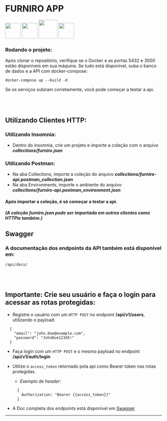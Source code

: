 # FURNIRO APP

<div>
  <img src="https://cdn.jsdelivr.net/gh/devicons/devicon@latest/icons/typescript/typescript-original.svg" width=50/>
  <img src="https://cdn.jsdelivr.net/gh/devicons/devicon@latest/icons/nestjs/nestjs-original.svg" width=50/>
  <img src="https://cdn.jsdelivr.net/gh/devicons/devicon@latest/icons/docker/docker-original.svg" width=60/>
  <img src="https://cdn.jsdelivr.net/gh/devicons/devicon@latest/icons/swagger/swagger-original.svg" width=50/>
</div>       

### Rodando o projeto:

Após clonar o repositório, verifique se o Docker e as portas 5432 e 3000 estão disponíveis em sua máquina.
Se tudo está disponível, suba o banco de dados e a API com docker-compose:
```
docker-compose up --build -d
```

Se os serviços subiram corretamente, você pode começar a testar a api.

<br><br>
## Utilizando Clientes HTTP:
### Utilizando Insomnia:
- Dentro do insomnia, crie um projeto e importe a coleção com o arquivo <b>_collections/furniro.json_</b>

### Utilizando Postman:
- Na aba Collections, importe a coleção do arquivo <b>_collections/furniro-api.postman_collection.json_</b>
- Na aba Environments, importe o ambiente do arquivo <b>_collections/furniro-api.postman_environment.json_</b>

#### Após importar a coleção, é só começar a testar a api.
##### (A coleção furniro.json pode ser importada em outros clientes como HTTPie também.)

## Swagger
### A documentação dos endpoints da API também está disponível em: 
```
/api/docs/
```

<br><br>
## Importante: Crie seu usuário e faça o login para acessar as rotas protegidas:
- Registre o usuário com um `HTTP POST` no endpoint <b>/api/v1/users</b>, utilizando o payload:
```
  {
    "email": "john.doe@example.com",
    "password": "JohnDoe12345!"
  }
```

- Faça login com um `HTTP POST` e o mesmo payload no endpoint <b>/api/v1/auth/login</b>
- Utilize o `access_token` retornado pela api como Bearer token nas rotas protegidas.
  - _Exemplo de header_:
  ```
    {
      Authorization: "Bearer {{access_token}}"
    }
  ```

- A Doc completa dos endpoints está disponível em [Swagger](#Swagger)
_________________________________________________________________
